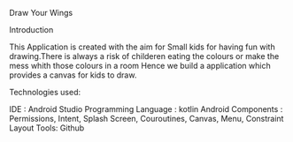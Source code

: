 Draw Your Wings

Introduction

This Application is created with the aim for Small kids for having fun with drawing.There is always a risk of childeren eating the colours or make the mess whith those colours in a room Hence we build a application which provides a canvas for kids to draw.

Technologies used:

IDE : Android Studio
Programming Language : kotlin
Android Components : Permissions, Intent, Splash Screen, Couroutines, Canvas, Menu, Constraint Layout
Tools: Github






